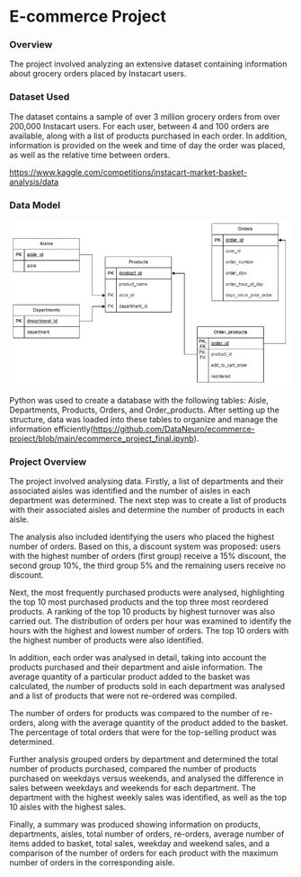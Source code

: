 # E-commerce Project
### Overview
The project involved analyzing an extensive dataset containing information about grocery orders placed by Instacart users. 
### Dataset Used
The dataset contains a sample of over 3 million grocery orders from over 200,000 Instacart users. For each user, between 4 and 100 orders are available, along with a list of products purchased in each order. In addition, information is provided on the week and time of day the order was placed, as well as the relative time between orders.

https://www.kaggle.com/competitions/instacart-market-basket-analysis/data
### Data Model
![Data Model](https://github.com/DataNeuro/ecommerce-project/blob/main/E-commerce_Data%20model.jpg)


Python was used to create a database with the following tables: Aisle, Departments, Products, Orders, and Order_products. After setting up the structure, data was loaded into these tables to organize and manage the information efficiently(https://github.com/DataNeuro/ecommerce-project/blob/main/ecommerce_project_final.ipynb).

### Project Overview
The project involved analysing data. Firstly, a list of departments and their associated aisles was identified and the number of aisles in each department was determined. The next step was to create a list of products with their associated aisles and determine the number of products in each aisle.

The analysis also included identifying the users who placed the highest number of orders. Based on this, a discount system was proposed: users with the highest number of orders (first group) receive a 15% discount, the second group 10%, the third group 5% and the remaining users receive no discount.

Next, the most frequently purchased products were analysed, highlighting the top 10 most purchased products and the top three most reordered products. A ranking of the top 10 products by highest turnover was also carried out. The distribution of orders per hour was examined to identify the hours with the highest and lowest number of orders. The top 10 orders with the highest number of products were also identified.

In addition, each order was analysed in detail, taking into account the products purchased and their department and aisle information. The average quantity of a particular product added to the basket was calculated, the number of products sold in each department was analysed and a list of products that were not re-ordered was compiled.

The number of orders for products was compared to the number of re-orders, along with the average quantity of the product added to the basket. The percentage of total orders that were for the top-selling product was determined.

Further analysis grouped orders by department and determined the total number of products purchased, compared the number of products purchased on weekdays versus weekends, and analysed the difference in sales between weekdays and weekends for each department. The department with the highest weekly sales was identified, as well as the top 10 aisles with the highest sales.

Finally, a summary was produced showing information on products, departments, aisles, total number of orders, re-orders, average number of items added to basket, total sales, weekday and weekend sales, and a comparison of the number of orders for each product with the maximum number of orders in the corresponding aisle.
